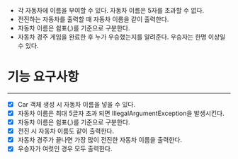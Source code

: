 * 각 자동차에 이름을 부여할 수 있다. 자동차 이름은 5자를 초과할 수 없다.
* 전진하는 자동차를 출력할 때 자동차 이름을 같이 출력한다.
* 자동차 이름은 쉼표(,)를 기준으로 구분한다.
* 자동차 경주 게임을 완료한 후 누가 우승했는지를 알려준다. 우승자는 한명 이상일 수 있다.

# 기능 요구사항

--- 
* [x] Car 객체 생성 시 자동차 이름을 넣을 수 있다.
* [x] 자동차 이름은 최대 5글자 초과 되면 IllegalArgumentException을 발생시킨다.
* [x] 자동차 이름은 쉼표(,)를 기준으로 구분한다.
* [x] 전진 시 자동차 이름도 같이 출력한다.
* [x] 자동차 경주가 끝나면 가장 많이 전진한 자동차 이름을 출력한다.
* [x] 우승자가 여럿인 경우 모두 출력한다.